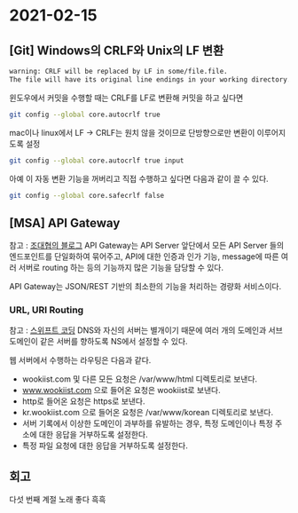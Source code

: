# 2021-02-15

## [Git] Windows의 CRLF와 Unix의 LF 변환

```bash
warning: CRLF will be replaced by LF in some/file.file.
The file will have its original line endings in your working directory.
```

윈도우에서 커밋을 수행할 때는 CRLF를 LF로 변환해 커밋을 하고 싶다면
```bash
git config --global core.autocrlf true
```

mac이나 linux에서 LF -> CRLF는 원치 않을 것이므로 단방향으로만 변환이 이루어지도록 설정
```bash
git config --global core.autocrlf true input
```

아예 이 자동 변환 기능을 꺼버리고 직접 수행하고 싶다면 다음과 같이 끌 수 있다.
```bash
git config --global core.safecrlf false
```

## [MSA] API Gateway
참고 : [조대협의 블로그](https://bcho.tistory.com/1005)
API Gateway는 API Server 앞단에서 모든 API Server 들의 엔드포인트를 단일화하여 묶어주고, API에 대한 인증과 인가 기능, message에 따른 여러 서버로 routing 하는 등의 기능까지 많은 기능을 담당할 수 있다.

API Gateway는 JSON/REST 기반의 최소한의 기능을 처리하는 경량화 서비스이다.

### URL, URI Routing
참고 : [스위프트 코딩](https://swiftcoding.org/nginx-routing)
DNS와 자신의 서버는 별개이기 때문에 여러 개의 도메인과 서브 도메인이 같은 서버를 향하도록 NS에서 설정할 수 있다.

웹 서버에서 수행하는 라우팅은 다음과 같다.
- wookiist.com 및 다른 모든 요청은 /var/www/html 디렉토리로 보낸다.
- www.wookiist.com 으로 들어온 요청은 wookiist로 보낸다.
- http로 들어온 요청은 https로 보낸다.
- kr.wookiist.com 으로 들어온 요청은 /var/www/korean 디렉토리로 보낸다.
- 서버 기록에서 이상한 도메인이 과부하를 유발하는 경우, 특정 도메인이나 특정 주소에 대한 응답을 거부하도록 설정한다.
- 특정 파일 요청에 대한 응답을 거부하도록 설정한다.

## 회고
다섯 번째 계절 노래 좋다 흑흑
